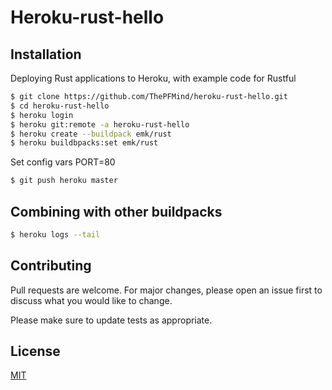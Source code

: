 # Heroku-rust-hello

## Installation
Deploying Rust applications to Heroku, with example code for Rustful

```bash
$ git clone https://github.com/ThePFMind/heroku-rust-hello.git
$ cd heroku-rust-hello
$ heroku login
$ heroku git:remote -a heroku-rust-hello
$ heroku create --buildpack emk/rust
$ heroku buildbpacks:set emk/rust
```

Set config vars PORT=80

```bash
$ git push heroku master
```
## Combining with other buildpacks

```bash
$ heroku logs --tail
```

## Contributing
Pull requests are welcome. For major changes, please open an issue first to discuss what you would like to change.

Please make sure to update tests as appropriate.

## License
[MIT](https://choosealicense.com/licenses/mit/)
